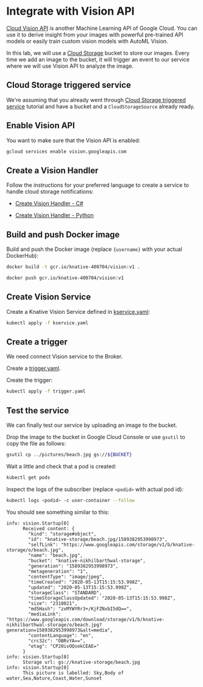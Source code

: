 # Integrate with Vision API

[Cloud Vision API](https://cloud.google.com/vision/docs) is another Machine Learning API of Google Cloud. You can use it to derive insight from your images with powerful pre-trained API models or easily train custom vision models with AutoML Vision.

In this lab, we will use a [Cloud
Storage](https://cloud.google.com/storage/docs/) bucket to store our images.
Every time we add an image to the bucket, it will trigger an event to our service where
we will use Vision API to analyze the image.

## Cloud Storage triggered service

We're assuming that you already went through [Cloud Storage triggered
service](storageeventing.md) tutorial and have a bucket and a
`CloudStorageSource` already ready.

## Enable Vision API

You want to make sure that the Vision API is enabled:

```bash
gcloud services enable vision.googleapis.com
```

## Create a Vision Handler

Follow the instructions for your preferred language to create a service to handle cloud storage notifications:

* [Create Vision Handler - C#](visioneventing-csharp.md)

* [Create Vision Handler - Python](visioneventing-python.md)

## Build and push Docker image

Build and push the Docker image (replace `{username}` with your actual DockerHub):

```bash
docker build -t gcr.io/knative-400704/vision:v1 .

docker push gcr.io/knative-400704/vision:v1
```

## Create Vision Service

Create a Knative Vision Service defined in
[kservice.yaml](../eventing/vision/kservice.yaml):

```bash
kubectl apply -f kservice.yaml
```

## Create a trigger

We need connect Vision service to the Broker.

Create a [trigger.yaml](../eventing/vision/trigger.yaml).

Create the trigger:

```bash
kubectl apply -f trigger.yaml
```

## Test the service

We can finally test our service by uploading an image to the bucket.

Drop the image to the bucket in Google Cloud Console or use `gsutil` to copy the file as follows:

```bash
gsutil cp ../pictures/beach.jpg gs://${BUCKET}
```

Wait a little and check that a pod is created:

```bash
kubectl get pods
```

Inspect the logs of the subscriber (replace `<podid>` with actual pod id):

```bash
kubectl logs <podid> -c user-container --follow
```

You should see something similar to this:

```text
info: vision.Startup[0]
      Received content: {
        "kind": "storage#object",
        "id": "knative-storage/beach.jpg/1589382953998973",
        "selfLink": "https://www.googleapis.com/storage/v1/b/knative-storage/o/beach.jpg",
        "name": "beach.jpg",
        "bucket": "knative-nikhilbarthwal-storage",
        "generation": "1589382953998973",
        "metageneration": "1",
        "contentType": "image/jpeg",
        "timeCreated": "2020-05-13T15:15:53.998Z",
        "updated": "2020-05-13T15:15:53.998Z",
        "storageClass": "STANDARD",
        "timeStorageClassUpdated": "2020-05-13T15:15:53.998Z",
        "size": "2318021",
        "md5Hash": "zxMYWYRr3+/KjFZNxbI5dQ==",
        "mediaLink": "https://www.googleapis.com/download/storage/v1/b/knative-nikhilbarthwal-storage/o/beach.jpg?generation=1589382953998973&alt=media",
        "contentLanguage": "en",
        "crc32c": "OBRvYA==",
        "etag": "CP20ivOQsekCEAE="
      }
info: vision.Startup[0]
      Storage url: gs://knative-storage/beach.jpg
info: vision.Startup[0]
      This picture is labelled: Sky,Body of water,Sea,Nature,Coast,Water,Sunset
```
